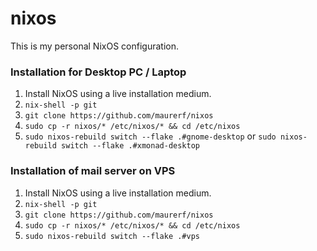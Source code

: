 # nixos
This is my personal NixOS configuration.

### Installation for Desktop PC / Laptop
1. Install NixOS using a live installation medium.
2. `nix-shell -p git`
3. `git clone https://github.com/maurerf/nixos`
4. `sudo cp -r nixos/* /etc/nixos/* && cd /etc/nixos`
5. `sudo nixos-rebuild switch --flake .#gnome-desktop` or `sudo nixos-rebuild switch --flake .#xmonad-desktop`

### Installation of mail server on VPS
1. Install NixOS using a live installation medium.
2. `nix-shell -p git`
3. `git clone https://github.com/maurerf/nixos`
4. `sudo cp -r nixos/* /etc/nixos/* && cd /etc/nixos`
6. `sudo nixos-rebuild switch --flake .#vps`
